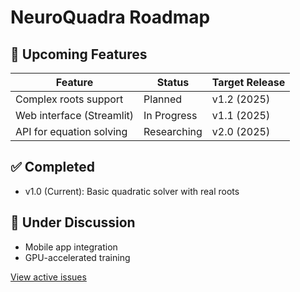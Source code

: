 # NeuroQuadra Roadmap

## 🚀 Upcoming Features
| Feature                | Status       | Target Release |
|------------------------|--------------|----------------|
| Complex roots support  | Planned      | v1.2 (2025) |
| Web interface (Streamlit) | In Progress | v1.1 (2025) |
| API for equation solving | Researching | v2.0 (2025)    |

## ✅ Completed
- v1.0 (Current): Basic quadratic solver with real roots

## 🔄 Under Discussion
- Mobile app integration
- GPU-accelerated training

[View active issues](https://github.com/yourusername/neuroquadra/issues)
